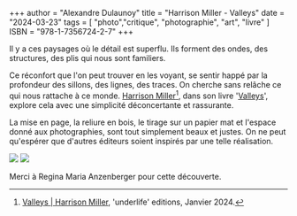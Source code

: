+++
author = "Alexandre Dulaunoy"
title = "Harrison Miller - Valleys"
date = "2024-03-23"
tags = [
    "photo","critique", "photographie", "art", "livre"
]
ISBN = "978-1-7356724-2-7"
+++

Il y a ces paysages où le détail est superflu. Ils forment des ondes, des structures, des plis qui nous sont familiers. 

Ce réconfort que l'on peut trouver en les voyant, se sentir happé par la profondeur des sillons, des lignes, des traces. 
On cherche sans relâche ce qui nous rattache à ce monde. [Harrison Miller](https://www.harrisonmiller.net/)[^1], dans son livre '[Valleys](https://www.harrisonmiller.net/valleys-book)', explore cela avec une simplicité déconcertante et rassurante. 

La mise en page, la reliure en bois, le tirage sur un papier mat et l'espace donné aux photographies, sont tout simplement beaux et justes. On ne peut qu'espérer que d'autres éditeurs soient inspirés par une telle réalisation.

![](/images/valleys-1.jpg) ![](/images/valleys-2.jpg)

Merci à Regina Maria Anzenberger pour cette découverte.

[^1]: [Valleys | Harrison Miller](https://www.underlifeeditions.com/books-objects-prints/p/valleys-harrison-miller), 'underlife' editions, Janvier 2024.
